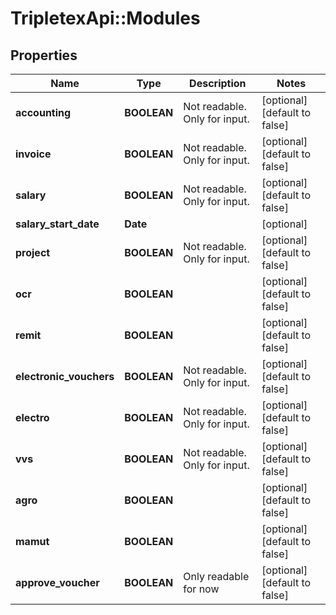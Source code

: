 # TripletexApi::Modules

## Properties
Name | Type | Description | Notes
------------ | ------------- | ------------- | -------------
**accounting** | **BOOLEAN** | Not readable. Only for input. | [optional] [default to false]
**invoice** | **BOOLEAN** | Not readable. Only for input. | [optional] [default to false]
**salary** | **BOOLEAN** | Not readable. Only for input. | [optional] [default to false]
**salary_start_date** | **Date** |  | [optional] 
**project** | **BOOLEAN** | Not readable. Only for input. | [optional] [default to false]
**ocr** | **BOOLEAN** |  | [optional] [default to false]
**remit** | **BOOLEAN** |  | [optional] [default to false]
**electronic_vouchers** | **BOOLEAN** | Not readable. Only for input. | [optional] [default to false]
**electro** | **BOOLEAN** | Not readable. Only for input. | [optional] [default to false]
**vvs** | **BOOLEAN** | Not readable. Only for input. | [optional] [default to false]
**agro** | **BOOLEAN** |  | [optional] [default to false]
**mamut** | **BOOLEAN** |  | [optional] [default to false]
**approve_voucher** | **BOOLEAN** | Only readable for now | [optional] [default to false]


